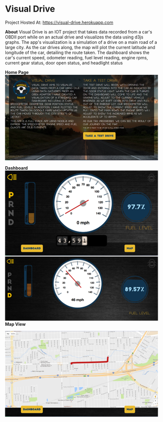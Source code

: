 # Visual Drive
Project Hosted At: https://visual-drive.herokuapp.com

**About**
 Visual Drive is an IOT project that takes data recorded from a 
 car's OBDII port while on an actual drive and visualizes the data using d3js graphs. 
 The app's visualization is a simulation of a drive on a main road of a large city. 
 As the car drives along, the map will plot the current latitude and longitude of the car, 
 detailing the route taken. The dashboard shows the car's current speed, odometer reading, 
 fuel level reading, engine rpms, current gear status, door open status, and headlight status
 
 **Home Page**
 ![Home Page](https://github.com/uthrakrishnan/carDashboard/blob/master/client/images/HomePage.png)
 
 **Dashboard**
 ![Dashboard](https://github.com/uthrakrishnan/carDashboard/blob/master/client/images/dashboard.png)
 ![Dashboard2](https://github.com/uthrakrishnan/carDashboard/blob/master/client/images/dashboard2.png)
 **Map View**
 
![Map](https://github.com/uthrakrishnan/carDashboard/blob/master/client/images/mapView.png)
